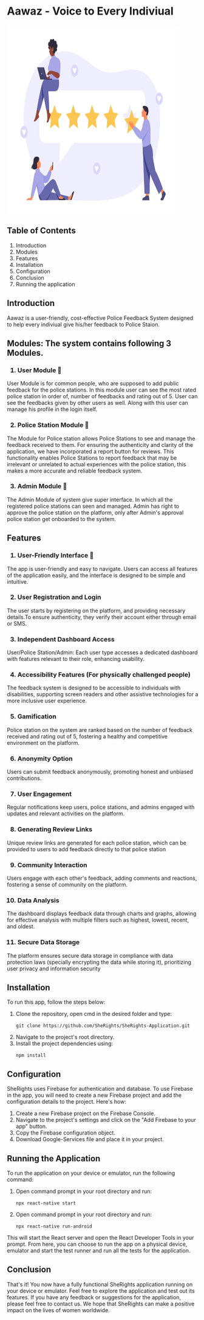 # Aawaz - Voice to Every Indiviual 


<img src="Feedback Illustration.jpg" alt="Aawaz - Voice to Every Indiviual " align="middle" width="90%" height=500>


## Table of Contents
<ol>
<li>Introduction</li>
<li>Modules</li>
<li>Features</li>
<li>Installation</li>
<li>Configuration</li>
<li>Conclusion</li>
<li>Running the application</li>
</ol>

## Introduction
Aawaz is a  user-friendly, cost-effective Police Feedback System designed to help every indiviual give his/her feedback to Police Staion.  

## Modules: The system contains following 3 Modules. 

### <ol> <li> User Module 👤 </li> </ol> 
User Module is for common people, who are supposed to add public feedback for the police stations. In this module user can see the most rated police station in order of, number of feedbacks and rating out of 5. User can see the feedbacks given by other users as well. Along with this user can manage his profile in the login itself. 


### <ol start=2> <li> Police Station Module 🚨 </li> </ol> 
The Module for Police station allows Police Stations to see and manage the feedback received to them. For ensuring the authenticity and clarity of the application, we have incorporated a report button for reviews. This functionality enables Police Stations to report feedback that may be irrelevant or unrelated to actual experiences with the police station, this makes a more accurate and reliable feedback system. 

<!--
<p align="left">
<img src="question.jpeg" alt="Logo" width="190" height="350">
<img src="severity.jpg" alt="Logo" width="190" height="350">
</p> -->

### <ol start=3> <li> Admin Module 📝 </li> </ol> 
The Admin Module of system give super interface. In which all the registered police stations can seen and managed. Admin has right to approve the police station on the platform, only after Admin's approval police station get onboarded to the system.

## Features

### <ol> <li>User-Friendly Interface 📱 </li> </ol> 
The app is user-friendly and easy to navigate. Users can access all features of the application easily, and the interface is designed to be simple and intuitive.

### <ol start=2> <li>User Registration and Login </li> </ol> 
The user starts by registering on the platform, and providing necessary details.To ensure authenticity, they verify their account either through email or SMS.

### <ol start=3> <li>Independent Dashboard Access  </li> </ol> 
User/Police Station/Admin: Each user type accesses a dedicated dashboard with features relevant to their role, enhancing usability.

### <ol start=4><li>Accessibility Features (For physically challenged people) </li> </ol> 
The feedback system is designed to be accessible to individuals with disabilities, supporting screen readers and other assistive technologies for a more
inclusive user experience.

### <ol start=5> <li>Gamification</li> </ol> 
Police station on the system are ranked based on the number of feedback received and rating out of 5, fostering a healthy and competitive environment on the platform.

### <ol start=6> <li>Anonymity Option </li> </ol> 
Users can submit feedback anonymously, promoting honest and unbiased contributions.

### <ol start=7> <li>User Engagement </li> </ol> 
Regular notifications keep users, police stations, and admins engaged with updates and relevant activities on the platform.

### <ol start=8> <li>Generating Review Links</li> </ol> 
Unique review links are generated for each police station, which can be provided to users to add feedback directly to that police station

### <ol start=9> <li>Community Interaction </li> </ol> 
Users engage with each other's feedback, adding comments and reactions, fostering a sense of community on the platform.

### <ol start=10> <li>Data Analysis  </li> </ol> 
The dashboard displays feedback data through charts and graphs, allowing for effective analysis with multiple filters such as highest, lowest, recent, and oldest.

### <ol start=11> <li>Secure Data Storage </li> </ol> 
The platform ensures secure data storage in compliance with data protection laws (specially encrypting the data while storing it), prioritizing user privacy and
information security



## Installation
To run this app, follow the steps below:
<ol>
<li>Clone the repository, open cmd in the desired folder and type:</li>

```
git clone https://github.com/SheRights/SheRights-Application.git
```

<li>Navigate to the project's root directory.</li>
<li>Install the project dependencies using:</li>

```
npm install
```

</ol>

## Configuration
SheRights uses Firebase for authentication and database. To use Firebase in the app, you will need to create a new Firebase project and add the configuration details to the project. Here's how:
<ol>
<li>Create a new Firebase project on the Firebase Console.</li>
<li>Navigate to the project's settings and click on the "Add Firebase to your app" button.</li>
<li>Copy the Firebase configuration object.</li>
<li>Download Google-Services file and place it in your project.</li>
</ol>

## Running the Application
To run the application on your device or emulator, run the following command:
<ol>
<li>Open command prompt in your root directory and run:</li>

```
npx react-native start
```

<li>Open command prompt in your root directory and run:</li>

```
npx react-native run-android
```

</ol>
This will start the React server and open the React Developer Tools in your prompt. From here, you can choose to run the app on a physical device, emulator and start the test runner and run all the tests for the application.

## Conclusion
That's it! You now have a fully functional SheRights application running on your device or emulator. Feel free to explore the application and test out its features. If you have any feedback or suggestions for the application, please feel free to contact us. We hope that SheRights can make a positive impact on the lives of women worldwide.
